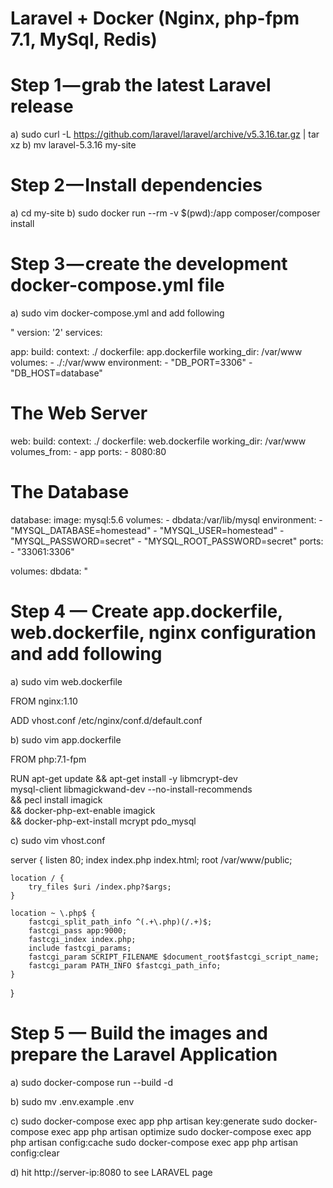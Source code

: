 # Laravel + Docker (Nginx, php-fpm 7.1, MySql, Redis)

# Step 1 — grab the latest Laravel release

a) sudo curl -L https://github.com/laravel/laravel/archive/v5.3.16.tar.gz | tar xz
b) mv laravel-5.3.16 my-site

# Step 2 — Install dependencies

a) cd my-site
b) sudo docker run --rm -v $(pwd):/app composer/composer install

# Step 3 — create the development docker-compose.yml file

a) sudo vim docker-compose.yml and add following

" version: '2'
services:

  app:
    build:
      context: ./
      dockerfile: app.dockerfile
    working_dir: /var/www
    volumes:
      - ./:/var/www
    environment:
      - "DB_PORT=3306"
      - "DB_HOST=database"

  # The Web Server
  web:
    build:
      context: ./
      dockerfile: web.dockerfile
    working_dir: /var/www
    volumes_from:
      - app
    ports:
      - 8080:80

  # The Database
  database:
    image: mysql:5.6
    volumes:
      - dbdata:/var/lib/mysql
    environment:
      - "MYSQL_DATABASE=homestead"
      - "MYSQL_USER=homestead"
      - "MYSQL_PASSWORD=secret"
      - "MYSQL_ROOT_PASSWORD=secret"
    ports:
        - "33061:3306"

volumes:
  dbdata: "
  
# Step 4 — Create app.dockerfile, web.dockerfile, nginx configuration and add following
  
  a) sudo vim web.dockerfile
  
  FROM nginx:1.10

  ADD vhost.conf /etc/nginx/conf.d/default.conf
  
  b) sudo vim app.dockerfile
  
  FROM php:7.1-fpm

  RUN apt-get update && apt-get install -y libmcrypt-dev \
    mysql-client libmagickwand-dev --no-install-recommends \
    && pecl install imagick \
    && docker-php-ext-enable imagick \
    && docker-php-ext-install mcrypt pdo_mysql
   
   c) sudo vim vhost.conf
   
   server {
    listen 80;
    index index.php index.html;
    root /var/www/public;

    location / {
        try_files $uri /index.php?$args;
    }

    location ~ \.php$ {
        fastcgi_split_path_info ^(.+\.php)(/.+)$;
        fastcgi_pass app:9000;
        fastcgi_index index.php;
        include fastcgi_params;
        fastcgi_param SCRIPT_FILENAME $document_root$fastcgi_script_name;
        fastcgi_param PATH_INFO $fastcgi_path_info;
    }
   }
 
 # Step 5 — Build the images and prepare the Laravel Application
   
   a) sudo docker-compose run --build -d

   b) sudo mv .env.example .env
   
   c) sudo docker-compose exec app php artisan key:generate
      sudo docker-compose exec app php artisan optimize
      sudo docker-compose exec app php artisan config:cache
      sudo docker-compose exec app php artisan config:clear
   
   d) hit http://server-ip:8080 to see LARAVEL page
